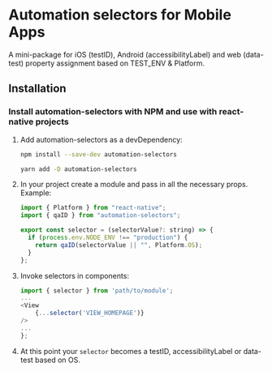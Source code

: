 # Automation selectors for Mobile Apps

A mini-package for iOS (testID), Android (accessibilityLabel) and web (data-test) property assignment based on TEST_ENV & Platform.

## Installation

### Install automation-selectors with NPM and use with react-native projects

1. Add automation-selectors as a devDependency:

   ```bash
   npm install --save-dev automation-selectors
   ```

   ```bash
   yarn add -D automation-selectors
   ```

2. In your project create a module and pass in all the necessary props.
   Example:

   ```js
   import { Platform } from "react-native";
   import { qaID } from "automation-selectors";

   export const selector = (selectorValue?: string) => {
     if (process.env.NODE_ENV !== "production") {
       return qaID(selectorValue || "", Platform.OS);
     }
   };
   ```

3. Invoke selectors in components:

   ```js
   import { selector } from 'path/to/module';
   ...
   <View
       {...selector('VIEW_HOMEPAGE')}
   />
   ...
   };
   ```

4. At this point your `selector` becomes a testID, accessibilityLabel or data-test based on OS.
